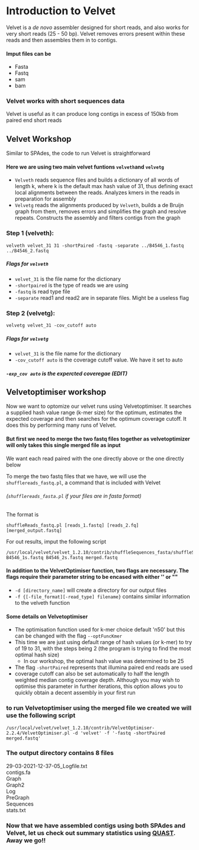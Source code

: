 # Introduction to Velvet

Velvet is a _de novo_ assembler designed for short reads, and also works for very short reads (25 - 50 bp). Velvet removes errors present within these reads and then assembles them in to contigs. 

#### Imput files can be
- Fasta
- Fastq
- sam 
- bam 
 
### Velvet works with short sequences data
 
Velvet is useful as it can produce long contigs in excess of 150kb from paired end short reads
 
## Velvet Workshop

Similar to SPAdes, the code to run Velvet is straightforward

#### Here we are using two main velvet funtions ```velveth```and ```velvetg```

- ```Velveth``` reads sequence files and builds a dictionary of all words of length k, where k is the default max hash value of 31, thus defining exact local alignments between the reads. Analyzes kmers in the reads in preparation for assembly
- ```Velvetg``` reads the alignments produced by ```Velveth```, builds a de Bruijn graph from them, removes errors and simplifies the graph and resolve repeats. Constructs the assembly and filters contigs from the graph

### Step 1 (velveth):
```
velveth velvet_31 31 -shortPaired -fastq -separate ../B4546_1.fastq ../B4546_2.fastq
```
##### Flags for ```velveth```
- ```velvet_31``` is the file name for the dictionary
- ```-shortpaired``` is the type of reads we are using
- ```-fastq``` is read type file
- ```-separate```  read1 and read2 are in separate files. Might be a useless flag

### Step 2 (velvetg):
```
velvetg velvet_31 -cov_cutoff auto
```
##### Flags for ```velvetg```
- ```velvet_31``` is the file name for the dictionary
- ```-cov_cutoff auto``` is the coverage cutoff value. We have it set to auto
##### ```-exp_cov auto``` is the expercted coveregae (**EDIT**)

## Velvetoptimiser workshop
Now we want to optomize our velvet runs using Velvetoptimiser. It searches a supplied hash value range (k-mer size) for the optimum, estimates the expected coverage and then searches for the optimum coverage cutoff. It does this by performing many runs of Velvet. 

#### But first we need to merge the two fastq files together as velvetoptimizer will only takes this single merged file as input
We want each read paired with the one directly above or the one directly below

To merge the two fastq files that we have, we will use the ```shufflereads_fastq.pl```, a command that is included with Velvet
######  (```shufflereads_fasta.pl``` if your files are in fasta format)

The format is
```
shuffleReads_fastq.pl [reads_1.fastq] [reads_2.fq] [merged_output.fastq]
```
For out results, imput the following script
```
/usr/local/velvet/velvet_1.2.10/contrib/shuffleSequences_fasta/shuffleSequences_fastq.pl B4546_1s.fastq B4546_2s.fastq merged.fastq
```

#### In addition to the VelvetOptimiser function, two flags are necessary. The flags require their parameter string to be encased with either '' or ""
- ```-d [directory_name]``` will create a directory for our output files
- ```-f {[-file_format][-read_type] filename}``` contains similar information to the velveth function

#### Some details on Velvetoptimiser
- The optimisation function used for k-mer choice default 'n50' but this can be changed with the flag ```--optFuncKmer```
- This time we are just using default range of hash values (or k-mer) to try of 19 to 31, with the steps being 2 (the program is trying to find the most optimal hash size)
 	-  In our workshop, the optimal hash value was determined to be 25
- The flag ```-shortPaired``` represents that illumina paired end reads are used
- coverage cutoff can also be set automatically to half the length weighted median contig coverage depth. Although you may wish to optimise this parameter in further iterations, this option allows you to quickly obtain a decent assembly in your first run

### to run Velvetoptimiser using the merged file we created we will use the following script
```
/usr/local/velvet/velvet_1.2.10/contrib/VelvetOptimiser-2.2.4/VelvetOptimiser.pl -d 'velvet' -f '-fastq -shortPaired merged.fastq'
```

### The output directory contains 8 files

29-03-2021-12-37-05_Logfile.txt  
contigs.fa  
Graph  
Graph2  
Log  
PreGraph  
Sequences  
stats.txt

### Now that we have assembled contigs using both SPAdes and Velvet, let us check out summary statistics using [QUAST](https://github.com/GregK10/722Workshop_Velvet.SPAdes_YY.MY.GK/blob/main/4_QUAST.md). Away we go!!
